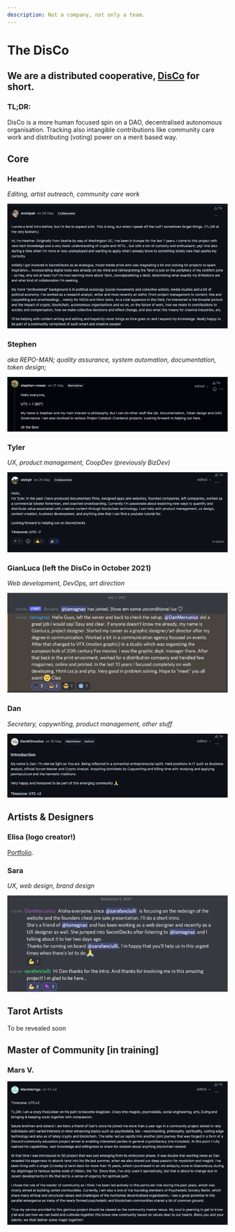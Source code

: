 ```yaml
---
description: Not a company, not only a team.
---
```


# The DisCo

## We are a distributed cooperative, [DisCo](https://disco.coop/manifesto/) for short.

### TL;DR:

DisCo is a more human focused spin on a DAO, decentralised autonomous organisation. Tracking also intangible contributions like community care work and distributing (voting) power on a merit based way.

## Core&#x20;

### Heather

_Editing, artist outreach, community care work_

![](<../../.gitbook/assets/Screenshot 2021-09-19 at 21.39.09.png>)

### Stephen

_aka REPO-MAN; quality assurance, system automation, documentation, token design;_&#x20;

![](<../../.gitbook/assets/Screenshot 2021-09-19 at 21.40.22.png>)

### Tyler

_UX, product management, CoopDev (previously BizDev)_

![](<../../.gitbook/assets/Screenshot 2021-09-19 at 21.39.43.png>)

### GianLuca (left the DisCo in October 2021)

_Web development, DevOps, art direction_

![](<../../.gitbook/assets/Screenshot 2021-09-19 at 22.12.17.png>)

### Dan&#x20;

_Secretary, copywriting, product management, other stuff_

![](<../../.gitbook/assets/Screenshot 2021-09-19 at 21.40.15.png>)



## Artists & Designers

### Elisa (logo creator!)

[Portfolio](https://issuu.com/elisadecrescenzo/docs/portfolioelisadecrescenzo2\_798a666232b54b).

### Sara

_UX, web design, brand design_

![](<../../.gitbook/assets/Screenshot 2021-09-19 at 21.49.21.png>)

## Tarot Artists

To be revealed soon

## Master of Community \[in training]

### Mars V.

![](<../../.gitbook/assets/Screenshot 2021-09-19 at 21.39.28.png>)


